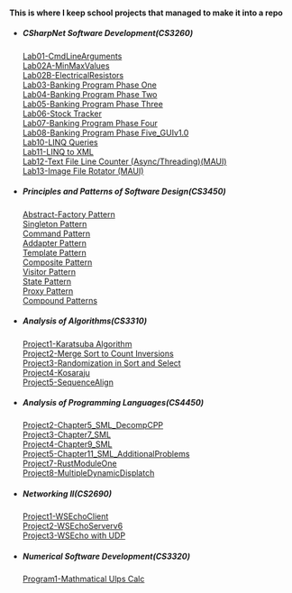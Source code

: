 #### This is where I keep school projects that managed to make it into a repo

- ##### CSharpNet Software Development(CS3260)
	[Lab01-CmdLineArguments](https://github.com/AndrewDTodd-SchoolProjects/CS3260-Lab_01)  
	[Lab02A-MinMaxValues](https://github.com/AndrewDTodd-SchoolProjects/CS3260-Lab_02A)  
	[Lab02B-ElectricalResistors](https://github.com/AndrewDTodd-SchoolProjects/CS3260-Lab_02B)  
	[Lab03-Banking Program Phase One](https://github.com/AndrewDTodd-SchoolProjects/CS3260-Lab_03)  
	[Lab04-Banking Program Phase Two](https://github.com/AndrewDTodd-SchoolProjects/CS3260-Lab_04)  
	[Lab05-Banking Program Phase Three](https://github.com/AndrewDTodd-SchoolProjects/CS3260-Lab_05)  
	[Lab06-Stock Tracker](https://github.com/AndrewDTodd-SchoolProjects/CS3260-Lab06)  
	[Lab07-Banking Program Phase Four](https://github.com/AndrewDTodd-SchoolProjects/CS3260-Lab_07)  
	[Lab08-Banking Program Phase Five_GUIv1.0](https://github.com/AndrewDTodd-SchoolProjects/CS3260-Lab_08)  
	[Lab10-LINQ Queries](https://github.com/AndrewDTodd-SchoolProjects/CS3260-Lab_10)  
	[Lab11-LINQ to XML](https://github.com/AndrewDTodd-SchoolProjects/CS3260-Lab_11)  
	[Lab12-Text File Line Counter (Async/Threading)(MAUI)](https://github.com/AndrewDTodd-SchoolProjects/CS3260-Lab_12)  
	[Lab13-Image File Rotator (MAUI)](https://github.com/AndrewDTodd-SchoolProjects/CS3260-Lab_13)  

- ##### Principles and Patterns of Software Design(CS3450)
	[Abstract-Factory Pattern](https://github.com/AndrewDTodd-SchoolProjects/CS3450-AbstractFactoryProgram)  
	[Singleton Pattern](https://github.com/AndrewDTodd-SchoolProjects/CS3450-SingletonProgram)  
	[Command Pattern](https://github.com/AndrewDTodd-SchoolProjects/CS3450-CommandPatternProgram)  
	[Addapter Pattern](https://github.com/AndrewDTodd-SchoolProjects/CS3450-AdapterPatternProgram)  
	[Template Pattern](https://github.com/AndrewDTodd-SchoolProjects/CS3450-TemplatePatternProgram)  
	[Composite Pattern](https://github.com/AndrewDTodd-SchoolProjects/CS3450-CompositePatternProgram)  
	[Visitor Pattern](https://github.com/AndrewDTodd-SchoolProjects/CS3450-VisitorPatternProgram)  
	[State Pattern](https://github.com/AndrewDTodd-SchoolProjects/CS3450-StatePatternProgram)  
	[Proxy Pattern](https://github.com/AndrewDTodd-SchoolProjects/CS3450-ProxyPatternProgram)  
	[Compound Patterns](https://github.com/AndrewDTodd-SchoolProjects/CS3450-CompoundPatternProgram)  

- ##### Analysis of Algorithms(CS3310)
  	[Project1-Karatsuba Algorithm](https://github.com/AndrewDTodd-SchoolProjects/CS3310-Project1_KaratsubaAlgorithm)  
  	[Project2-Merge Sort to Count Inversions](https://github.com/AndrewDTodd-SchoolProjects/CS3310-Project2_MergeSortInversionCount)  
  	[Project3-Randomization in Sort and Select](https://github.com/AndrewDTodd-SchoolProjects/CS3310-Project3_Randomization/tree/master)  
  	[Project4-Kosaraju](https://github.com/AndrewDTodd-SchoolProjects/CS3310-Project4_Kosaraju/tree/master)  
  	[Project5-SequenceAlign](https://github.com/AndrewDTodd-SchoolProjects/CS3310-Project5_SequenceAlignment)  

- ##### Analysis of Programming Languages(CS4450)
  	[Project2-Chapter5_SML_DecompCPP](https://github.com/AndrewDTodd-SchoolProjects/CS4450-Project2_Chapter5)  
  	[Project3-Chapter7_SML](https://github.com/AndrewDTodd-SchoolProjects/CS4450-Project3_Chapter7)  
  	[Project4-Chapter9_SML](https://github.com/AndrewDTodd-SchoolProjects/CS4450-Project4_Chapter9)  
  	[Project5-Chapter11_SML_AdditionalProblems](https://github.com/AndrewDTodd-SchoolProjects/CS4450-Project5_Chapter11)  
  	[Project7-RustModuleOne](https://github.com/AndrewDTodd-SchoolProjects/CS4450-Project7_RustOne)  
  	[Project8-MultipleDynamicDisplatch](https://github.com/AndrewDTodd-SchoolProjects/CS4450-Project8_multimeth_revised)  

- ##### Networking II(CS2690)
  	[Project1-WSEchoClient](https://github.com/AndrewDTodd-SchoolProjects/CS2690-Program1_WSEchoClient/tree/master)  
  	[Project2-WSEchoServerv6](https://github.com/AndrewDTodd-SchoolProjects/CS2690-Program2_WSEchoServerv6/tree/master)  
  	[Project3-WSEcho with UDP](https://github.com/AndrewDTodd-SchoolProjects/CS2690-Program3_WSEchoUDP/tree/master)  

- ##### Numerical Software Development(CS3320)
	[Program1-Mathmatical Ulps Calc](https://github.com/AndrewDTodd-SchoolProjects/CS3320-Program1_ULPS/tree/main)  
